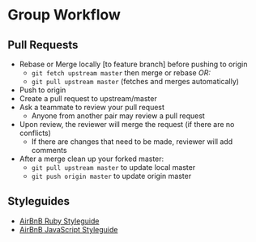 # Group Workflow

## Pull Requests
* Rebase or Merge locally [to feature branch] before pushing to origin
    * `git fetch upstream master` then merge or rebase *OR:*
    * `git pull upstream master` (fetches and merges automatically)
* Push to origin
* Create a pull request to upstream/master
* Ask a teammate to review your pull request
    * Anyone from another pair may review a pull request
* Upon review, the reviewer will merge the request (if there are no conflicts)
    * If there are changes that need to be made, reviewer will add comments
* After a merge clean up your forked master:
    * `git pull upstream master` to update local master
    * `git push origin master` to update origin master

## Styleguides
* [AirBnB Ruby Styleguide](https://github.com/airbnb/ruby)
* [AirBnB JavaScript Styleguide](https://github.com/airbnb/javascript)
